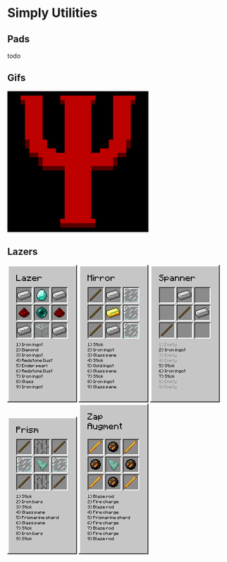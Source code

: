 Simply Utilities
================

Pads
----
todo

Gifs
------
![Logo](SimplyUtilitiesLogo.gif)

Lazers
------
![Lazer](doc/r_lazer.png)
![Mirror](doc/r_mirror.png)
![Spanner](doc/r_spanner.png)
![Prism](doc/r_prism.png)
![Zap](doc/r_zap_augment.png)

